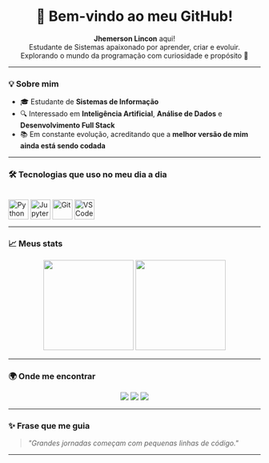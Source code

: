 <h1 align="center">👋 Bem-vindo ao meu GitHub!</h1>

<p align="center">
  <b>Jhemerson Lincon</b> aqui!<br>
  Estudante de Sistemas apaixonado por aprender, criar e evoluir.<br>
  Explorando o mundo da programação com curiosidade e propósito 🚀
</p>

---

### 💡 Sobre mim

- 🎓 Estudante de **Sistemas de Informação**
- 🔍 Interessado em **Inteligência Artificial**, **Análise de Dados** e **Desenvolvimento Full Stack**
- 📚 Em constante evolução, acreditando que a **melhor versão de mim ainda está sendo codada**

---

### 🛠️ Tecnologias que uso no meu dia a dia

<div style="display: inline_block"><br>
  <img align="center" alt="Python" height="40" width="40" src="https://cdn.jsdelivr.net/gh/devicons/devicon@latest/icons/python/python-original.svg" />
  <img align="center" alt="Jupyter" height="40" width="40" src="https://upload.wikimedia.org/wikipedia/commons/3/38/Jupyter_logo.svg" />
  <img align="center" alt="Git" height="40" width="40" src="https://cdn.jsdelivr.net/gh/devicons/devicon@latest/icons/git/git-original.svg" />
  <img align="center" alt="VSCode" height="40" width="40" src="https://cdn.jsdelivr.net/gh/devicons/devicon@latest/icons/vscode/vscode-original.svg" />
</div>

---

### 📈 Meus stats

<div align="center">
  <img height="180em" src="https://github-readme-stats.vercel.app/api?username=JhemersonLincon&show_icons=true&theme=chartreuse-dark&include_all_commits=true&count_private=true"/>
  <img height="180em" src="https://github-readme-stats.vercel.app/api/top-langs/?username=JhemersonLincon&layout=compact&langs_count=7&theme=chartreuse-dark"/>
</div>

---

### 🌍 Onde me encontrar

<div align="center">
  <a href="https://twitter.com/LinhoHa" target="_blank"><img src="https://img.shields.io/badge/Twitter-1DA1F2?style=for-the-badge&logo=twitter&logoColor=white"></a>
  <a href="https://instagram.com/jhemerson.lincon" target="_blank"><img src="https://img.shields.io/badge/-Instagram-%23E4405F?style=for-the-badge&logo=instagram&logoColor=white"></a>
  <a href="https://www.linkedin.com/in/jhemerson-lincon-pereira-da-silva-3b73831b2" target="_blank"><img src="https://img.shields.io/badge/-LinkedIn-%230077B5?style=for-the-badge&logo=linkedin&logoColor=white"></a> 
</div>

---

### ✨ Frase que me guia
> *"Grandes jornadas começam com pequenas linhas de código."*

---

